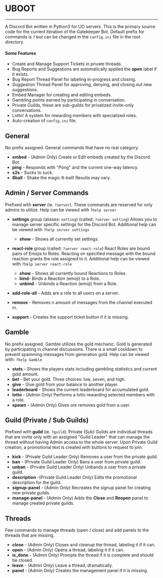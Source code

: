 # UBOOT

------------
A Discord Bot written in Python3 for UO servers. This is the primary source code for the current iteration of the Gatekeeper Bot. Default prefix for commands is `?` but can be changed in the `config.ini` file in the root directory.

#### Some Features
- Create and Manage Support Tickets in private threads.
- Bug Reports and Suggestions are automatically applied the **open** label if it exists.
- Bug Report Thread Panel for labeling in-progress and closing.
- Suggestion Thread Panel for approving, denying, and closing out new suggestions.
- Embed Manager for creating and editing embeds.
- Gambling points earned by participating in conversation.
- Private Guilds, these are sub-guilds for privatized invite-only conversations.
- Lotto! A system for rewarding members with specialized roles.
- Auto-creation of `config.ini` file.

## General
No prefix assigned. General commands that have no real category.
- **embed** - (Admin Only) Create or Edit embeds created by the Discord Bot.
- **ping** - Responds with "Pong" and the current one-way latency.
- **s2s** - Sucks to suck.
- **8ball** - Shake the magic 8-ball! Results may vary.

## Admin / Server Commands
Prefixed with **server** (ie. `?server`). These commands are reserved for only admins to utilize. Help can be viewed with `?help server`
- **settings** group (aliases: `setting`) (called: `?server setting`)
	Allows you to manage server specific settings for the Discord Bot.
	Additional help can be viewed with `?help server settings`
	- **show** - Shows all currently set settings.


- **react-role** group (called: `?server react-role`)
	React Roles are bound pairs of Emojis to Roles. Reacting on specified message with the bound reaction grants the role assigned to it.
	Additional help can be viewed with `?help server react-role`
	- **show** - Shows all currently bound Reactions to Roles.
	- **bind**- Binds a Reaction (emoji) to a Role.
	- **unbind** - Unbinds a Reaction (emoji) from a Role.


- **add-role-all** - Adds are a role to all users on a server.
- **remove** - Removes n amount of messages from the channel executed in.
- **support** - Creates the support ticket button if it is missing.

## Gamble
No prefix assigned, Gamble utilizes the gold mechanic. Gold is generated by participating in channel discussions. There is a small cooldown to prevent spamming messages from generation gold. Help can be viewed with: `?help Gamble`
- **stats** - Shows the players stats including gambling statistics and current gold amount.
- **bet** - Bet your gold. Three choices: low, seven, and high.
- **give** - Give gold from your balance to another player.
- **leaderboard** - Shows the current leaderboard for accumulated gold.
- **lotto** - (Admin Only) Performs a lotto rewarding selected members with a role.
- **spawn** - (Admin Only) Gives ore removes gold from a user.

## Guild (Private / Sub Guilds)
Prefixed with **guild** (ie. `?guild`).
Private (Sub) Guilds are individual threads that are invite only with an assigned "Guild Leader" that can manage the thread without having Admin access to the whole server. Upon Private Guild creation, a promotional text is created with buttons to request to join.
- **kick** - (Private Guild Leader Only) Removes a user from the private guild.
- **ban** - (Private Guild Leader Only) Bans a user from private guild.
- **unban** - (Private Guild Leader Only) Unbands a user from a private guild.
- **description** -(Private Guild Leader Only) Edits the promotional description for the guild.
- **signup-panel** - (Admin Only) Recreates the signup panel for creating new private guilds.
- **manage-panel** - (Admin Only) Adds the **Close** and **Reopen** panel to manage created private guilds.

## Threads
Few commands to manage threads (open / close) and add panels to the threads that are missing.
- **close** - (Admin Only) Closes and cleanup the thread, labeling it if it can.
- **open** - (Admin Only) Opens a thread, labeling it if it can.
- **is_done** - (Admin Only) Prompts the thread if it is complete and should be closed.
- **leave** - (Admin Only) Leave a thread, dramatically.
- **panel** - (Admin Only) Creates the management panel if it is missing.
